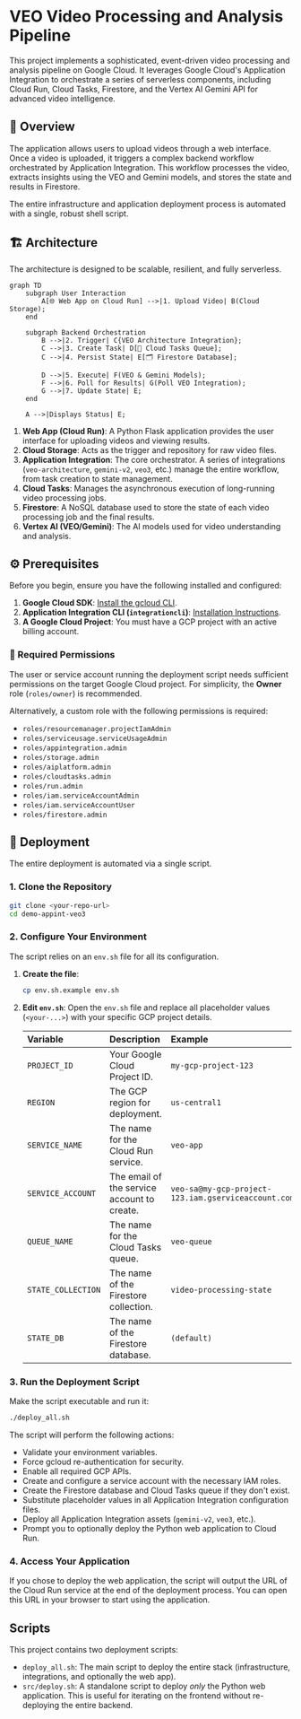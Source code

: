 # VEO Video Processing and Analysis Pipeline

This project implements a sophisticated, event-driven video processing and analysis pipeline on Google Cloud. It leverages Google Cloud's Application Integration to orchestrate a series of serverless components, including Cloud Run, Cloud Tasks, Firestore, and the Vertex AI Gemini API for advanced video intelligence.

## 🌟 Overview

The application allows users to upload videos through a web interface. Once a video is uploaded, it triggers a complex backend workflow orchestrated by Application Integration. This workflow processes the video, extracts insights using the VEO and Gemini models, and stores the state and results in Firestore.

The entire infrastructure and application deployment process is automated with a single, robust shell script.

## 🏗️ Architecture

The architecture is designed to be scalable, resilient, and fully serverless.

```mermaid
graph TD
    subgraph User Interaction
        A[🌐 Web App on Cloud Run] -->|1. Upload Video| B(Cloud Storage);
    end

    subgraph Backend Orchestration
        B -->|2. Trigger| C{VEO Architecture Integration};
        C -->|3. Create Task| D[📨 Cloud Tasks Queue];
        C -->|4. Persist State| E[🗂️ Firestore Database];

        D -->|5. Execute| F(VEO & Gemini Models);
        F -->|6. Poll for Results| G(Poll VEO Integration);
        G -->|7. Update State| E;
    end

    A -->|Displays Status| E;
```

1.  **Web App (Cloud Run)**: A Python Flask application provides the user interface for uploading videos and viewing results.
2.  **Cloud Storage**: Acts as the trigger and repository for raw video files.
3.  **Application Integration**: The core orchestrator. A series of integrations (`veo-architecture`, `gemini-v2`, `veo3`, etc.) manage the entire workflow, from task creation to state management.
4.  **Cloud Tasks**: Manages the asynchronous execution of long-running video processing jobs.
5.  **Firestore**: A NoSQL database used to store the state of each video processing job and the final results.
6.  **Vertex AI (VEO/Gemini)**: The AI models used for video understanding and analysis.

## ⚙️ Prerequisites

Before you begin, ensure you have the following installed and configured:

1.  **Google Cloud SDK**: [Install the gcloud CLI](https://cloud.google.com/sdk/docs/install).
2.  **Application Integration CLI (`integrationcli`)**: [Installation Instructions](https://github.com/GoogleCloudPlatform/application-integration-management-toolkit).
3.  **A Google Cloud Project**: You must have a GCP project with an active billing account.

### 🔑 Required Permissions

The user or service account running the deployment script needs sufficient permissions on the target Google Cloud project. For simplicity, the **Owner** role (`roles/owner`) is recommended.

Alternatively, a custom role with the following permissions is required:

- `roles/resourcemanager.projectIamAdmin`
- `roles/serviceusage.serviceUsageAdmin`
- `roles/appintegration.admin`
- `roles/storage.admin`
- `roles/aiplatform.admin`
- `roles/cloudtasks.admin`
- `roles/run.admin`
- `roles/iam.serviceAccountAdmin`
- `roles/iam.serviceAccountUser`
- `roles/firestore.admin`

## 🚀 Deployment

The entire deployment is automated via a single script.

### 1. Clone the Repository

```bash
git clone <your-repo-url>
cd demo-appint-veo3
```

### 2. Configure Your Environment

The script relies on an `env.sh` file for all its configuration.

1.  **Create the file**:
    ```bash
    cp env.sh.example env.sh
    ```
2.  **Edit `env.sh`**: Open the `env.sh` file and replace all placeholder values (`<your-...>`) with your specific GCP project details.

    | Variable           | Description                                 | Example                                             |
    | :----------------- | :------------------------------------------ | :-------------------------------------------------- |
    | `PROJECT_ID`       | Your Google Cloud Project ID.               | `my-gcp-project-123`                                |
    | `REGION`           | The GCP region for deployment.              | `us-central1`                                       |
    | `SERVICE_NAME`     | The name for the Cloud Run service.         | `veo-app`                                           |
    | `SERVICE_ACCOUNT`  | The email of the service account to create. | `veo-sa@my-gcp-project-123.iam.gserviceaccount.com` |
    | `QUEUE_NAME`       | The name for the Cloud Tasks queue.         | `veo-queue`                                         |
    | `STATE_COLLECTION` | The name of the Firestore collection.       | `video-processing-state`                            |
    | `STATE_DB`         | The name of the Firestore database.         | `(default)`                                         |

### 3. Run the Deployment Script

Make the script executable and run it:

```bash
./deploy_all.sh
```

The script will perform the following actions:

- Validate your environment variables.
- Force gcloud re-authentication for security.
- Enable all required GCP APIs.
- Create and configure a service account with the necessary IAM roles.
- Create the Firestore database and Cloud Tasks queue if they don't exist.
- Substitute placeholder values in all Application Integration configuration files.
- Deploy all Application Integration assets (`gemini-v2`, `veo3`, etc.).
- Prompt you to optionally deploy the Python web application to Cloud Run.

### 4. Access Your Application

If you chose to deploy the web application, the script will output the URL of the Cloud Run service at the end of the deployment process. You can open this URL in your browser to start using the application.

## Scripts

This project contains two deployment scripts:

- `deploy_all.sh`: The main script to deploy the entire stack (infrastructure, integrations, and optionally the web app).
- `src/deploy.sh`: A standalone script to deploy _only_ the Python web application. This is useful for iterating on the frontend without re-deploying the entire backend.
